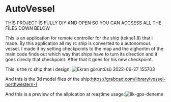 # AutoVessel

THİS PROJECT İS FULLY DIY AND OPEN SO YOU CAN ACCSESS ALL THE FİLES DOWN BELOW

 This is an application for remote controller for the ship (tekne1.8) that i made. By this application all my rc ship is converted to a autonomous vessel.
I made it by setting checkpoints to the map and the alghoritm of the main code finds out which way that ships have to turn its direction and it goes direcly 
that checkpoint. After that it goes for his new checkpoint.

This is the rc ship that i design:
![Ekran görüntüsü 2022-06-27 155703](https://user-images.githubusercontent.com/60060887/175946997-672b38c1-63eb-4b6d-a39c-d6e56f431773.png)



And this is the 3d model files of the ship:https://grabcad.com/library/vessel-northwestern-1 

And this is a preview of the allpication at reaştime usage:![ilk-gps-deneme](https://user-images.githubusercontent.com/60060887/175944577-5d8bb299-12f0-4a03-9951-7c7fdcae1ead.jpeg)
